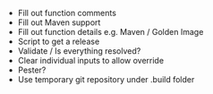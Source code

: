 * Fill out function comments
* Fill out Maven support
* Fill out function details e.g. Maven / Golden Image
* Script to get a release
* Validate / Is everything resolved?
* Clear individual inputs to allow override
* Pester?
* Use temporary git repository under .build folder
